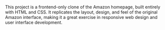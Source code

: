 This project is a frontend-only clone of the Amazon homepage, 
built entirely with HTML and CSS. It replicates the layout, design,
and feel of the original Amazon interface, making it a great exercise in responsive web design and user interface development.

